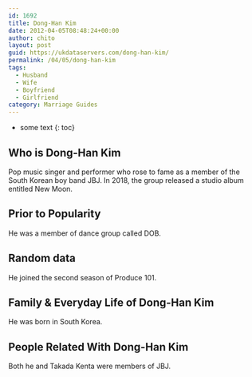 ```yaml
---
id: 1692
title: Dong-Han Kim
date: 2012-04-05T08:48:24+00:00
author: chito
layout: post
guid: https://ukdataservers.com/dong-han-kim/
permalink: /04/05/dong-han-kim
tags:
  - Husband
  - Wife
  - Boyfriend
  - Girlfriend
category: Marriage Guides
---
```


* some text
{: toc}


## Who is  Dong-Han Kim
                  
                  
                  
Pop music singer and performer who rose to fame as a member of the South Korean boy band JBJ. In 2018, the group released a studio album entitled New Moon.
                  
                
                
                
## Prior to Popularity 
                  
                  
                  
He was a member of dance group called DOB.
                  
                
                
                
## Random data 
                  
                  
                  
He joined the second season of Produce 101.
                  
                
                
                
## Family & Everyday Life of Dong-Han Kim
                  
                  
                  
He was born in South Korea.
                  
                
                
                
## People Related With  Dong-Han Kim
                  
                  
                  
Both he and Takada Kenta were members of JBJ. 
                  
                
              
            
          
          
          
    
    
  
